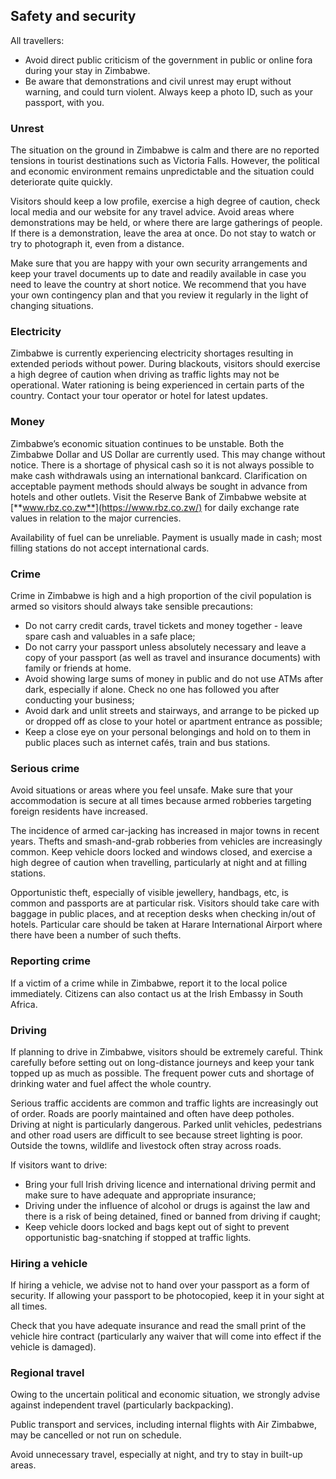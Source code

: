 ## Safety and security

All travellers:

* Avoid direct public criticism of the government in public or online fora during your stay in Zimbabwe.
* Be aware that demonstrations and civil unrest may erupt without warning, and could turn violent. Always keep a photo ID, such as your passport, with you.

### **Unrest**

The situation on the ground in Zimbabwe is calm and there are no reported tensions in tourist destinations such as Victoria Falls. However, the political and economic environment remains unpredictable and the situation could deteriorate quite quickly.

Visitors should keep a low profile, exercise a high degree of caution, check local media and our website for any travel advice. Avoid areas where demonstrations may be held, or where there are large gatherings of people. If there is a demonstration, leave the area at once. Do not stay to watch or try to photograph it, even from a distance.

Make sure that you are happy with your own security arrangements and keep your travel documents up to date and readily available in case you need to leave the country at short notice. We recommend that you have your own contingency plan and that you review it regularly in the light of changing situations.

### **Electricity**

Zimbabwe is currently experiencing electricity shortages resulting in extended periods without power. During blackouts, visitors should exercise a high degree of caution when driving as traffic lights may not be operational. Water rationing is being experienced in certain parts of the country. Contact your tour operator or hotel for latest updates.

### **Money**

Zimbabwe’s economic situation continues to be unstable. Both the Zimbabwe Dollar and US Dollar are currently used. This may change without notice. There is a shortage of physical cash so it is not always possible to make cash withdrawals using an international bankcard. Clarification on acceptable payment methods should always be sought in advance from hotels and other outlets. Visit the Reserve Bank of Zimbabwe website at [**www.rbz.co.zw**](https://www.rbz.co.zw/) for daily exchange rate values in relation to the major currencies.

Availability of fuel can be unreliable. Payment is usually made in cash; most filling stations do not accept international cards.

### **Crime**

Crime in Zimbabwe is high and a high proportion of the civil population is armed so visitors should always take sensible precautions:

* Do not carry credit cards, travel tickets and money together - leave spare cash and valuables in a safe place;
* Do not carry your passport unless absolutely necessary and leave a copy of your passport (as well as travel and insurance documents) with family or friends at home.
* Avoid showing large sums of money in public and do not use ATMs after dark, especially if alone. Check no one has followed you after conducting your business;
* Avoid dark and unlit streets and stairways, and arrange to be picked up or dropped off as close to your hotel or apartment entrance as possible;
* Keep a close eye on your personal belongings and hold on to them in public places such as internet cafés, train and bus stations.

### **Serious crime**

Avoid situations or areas where you feel unsafe. Make sure that your accommodation is secure at all times because armed robberies targeting foreign residents have increased.

The incidence of armed car-jacking has increased in major towns in recent years. Thefts and smash-and-grab robberies from vehicles are increasingly common. Keep vehicle doors locked and windows closed, and exercise a high degree of caution when travelling, particularly at night and at filling stations.

Opportunistic theft, especially of visible jewellery, handbags, etc, is common and passports are at particular risk. Visitors should take care with baggage in public places, and at reception desks when checking in/out of hotels. Particular care should be taken at Harare International Airport where there have been a number of such thefts.

### **Reporting crime**

If a victim of a crime while in Zimbabwe, report it to the local police immediately. Citizens can also contact us at the Irish Embassy in South Africa.

### **Driving**

If planning to drive in Zimbabwe, visitors should be extremely careful. Think carefully before setting out on long-distance journeys and keep your tank topped up as much as possible. The frequent power cuts and shortage of drinking water and fuel affect the whole country.

Serious traffic accidents are common and traffic lights are increasingly out of order. Roads are poorly maintained and often have deep potholes. Driving at night is particularly dangerous. Parked unlit vehicles, pedestrians and other road users are difficult to see because street lighting is poor. Outside the towns, wildlife and livestock often stray across roads.

If visitors want to drive:

* Bring your full Irish driving licence and international driving permit and make sure to have adequate and appropriate insurance;
* Driving under the influence of alcohol or drugs is against the law and there is a risk of being detained, fined or banned from driving if caught;
* Keep vehicle doors locked and bags kept out of sight to prevent opportunistic bag-snatching if stopped at traffic lights.

### **Hiring a vehicle**

If hiring a vehicle, we advise not to hand over your passport as a form of security. If allowing your passport to be photocopied, keep it in your sight at all times.

Check that you have adequate insurance and read the small print of the vehicle hire contract (particularly any waiver that will come into effect if the vehicle is damaged).

### **Regional travel**

Owing to the uncertain political and economic situation, we strongly advise against independent travel (particularly backpacking).

Public transport and services, including internal flights with Air Zimbabwe, may be cancelled or not run on schedule.

Avoid unnecessary travel, especially at night, and try to stay in built-up areas.